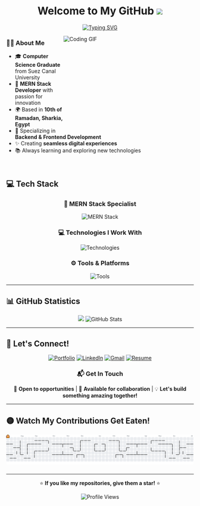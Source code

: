 <h1 align="center">
 Welcome to My GitHub 
  <img src="https://media.giphy.com/media/hvRJCLFzcasrR4ia7z/giphy.gif" width="28">
</h1>

<!-- Typing SVG by DenverCoder1 - https://github.com/DenverCoder1/readme-typing-svg -->
<p align="center">
<a href="https://git.io/typing-svg"><img src="https://readme-typing-svg.demolab.com?font=Fira+Code&pause=1000&center=true&width=600&lines=Full+Stack+Developer;Crafting+code+from+ideas%2C+script+by+script.+;The+power+of+imagination+makes+us+infinite." alt="Typing SVG" /></a>
</p>

<img align="right" alt="Coding GIF" width="350" height="250" src="https://media.giphy.com/media/836HiJc7pgzy8iNXCn/giphy.gif">

### 👨‍💻 About Me

- 🎓 **Computer Science Graduate** from Suez Canal University
- 💼 **MERN Stack Developer** with passion for innovation
- 🌍 Based in **10th of Ramadan, Sharkia, Egypt**
- 🚀 Specializing in **Backend & Frontend Development**
- ✨ Creating **seamless digital experiences**
- 📚 Always learning and exploring new technologies

<br clear="right"/>

## 💻 Tech Stack

<div align="center">

### 🌟 MERN Stack Specialist

<p>
  <img src="https://skillicons.dev/icons?i=mongodb,express,react,nodejs" alt="MERN Stack" />
</p>

### 💻 Technologies I Work With

<p>
  <img src="https://skillicons.dev/icons?i=js,ts,python,html,css,redux,tailwind,bootstrap,sass,mysql" alt="Technologies" />
</p>

### ⚙️ Tools & Platforms

<p>
  <img src="https://skillicons.dev/icons?i=git,docker,vscode,figma,postman,vercel,vite,github" alt="Tools" />
</p>

</div>

---

## 📊 GitHub Statistics

<div align="center">


  <img  src="https://github-readme-stats.vercel.app/api/top-langs/?username=K7413dS433d&layout=pie&theme=tokyonight" />

  <img   src="https://github-readme-stats.vercel.app/api?username=K7413dS433d&show_icons=true&theme=tokyonight&hide_border=true" alt="GitHub Stats" />

</div>

</div>

---

## 🤝 Let's Connect!

<div align="center">

[![Portfolio](https://img.shields.io/badge/Portfolio-000000?style=for-the-badge&logo=About.me&logoColor=white)](https://your-portfolio-link.com)
[![LinkedIn](https://img.shields.io/badge/LinkedIn-0077B5?style=for-the-badge&logo=linkedin&logoColor=white)](https://www.linkedin.com/in/k7413ds433d/)
[![Gmail](https://img.shields.io/badge/Gmail-D14836?style=for-the-badge&logo=gmail&logoColor=white)](mailto:khaledsaied2002@gmail.com)
[![Resume](https://img.shields.io/badge/Resume-4285F4?style=for-the-badge&logo=google-drive&logoColor=white)](https://drive.google.com/file/d/1GtRaqu1O4GDAzZyOesjKmFl3KdVT-Ba3/view?usp=sharing)

</div>

<div align="center">
  
  ### 📬 Get In Touch
  
  💼 **Open to opportunities** | 🚀 **Available for collaboration** | 💡 **Let's build something amazing together!**
  
</div>

---

## 🟡 Watch My Contributions Get Eaten!

<div align="center">

<picture>
  <source media="(prefers-color-scheme: dark)" srcset="https://raw.githubusercontent.com/K7413dS433d/K7413dS433d/output/pacman-contribution-graph-dark.svg">
  <source media="(prefers-color-scheme: light)" srcset="https://raw.githubusercontent.com/K7413dS433d/K7413dS433d/output/pacman-contribution-graph.svg">
  <img alt="pacman contribution graph" src="https://raw.githubusercontent.com/K7413dS433d/K7413dS433d/output/pacman-contribution-graph.svg">
</picture>

###

</div>

---

<div align="center">
  
  ⭐ **If you like my repositories, give them a star!** ⭐
  
  ![Profile Views](https://komarev.com/ghpvc/?username=K7413dS433d&color=blueviolet&style=flat-square&label=Profile+Views)

</div>

